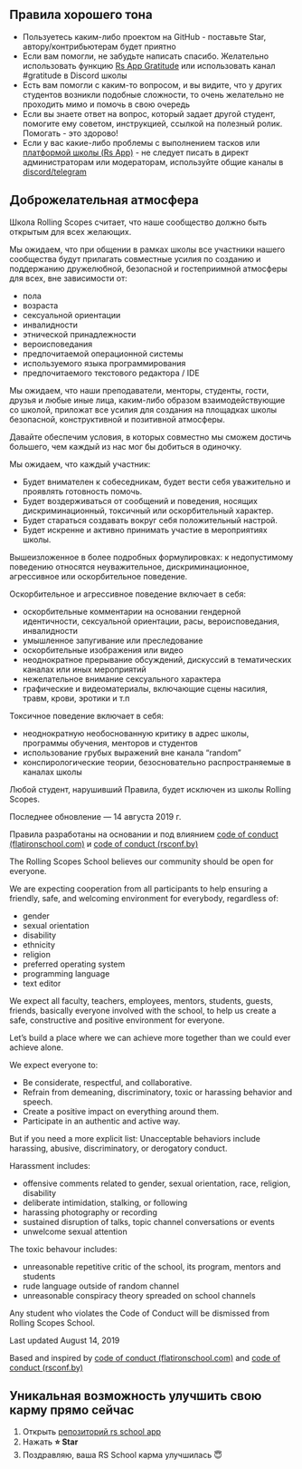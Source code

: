 ﻿## Правила хорошего тона
- Пользуетесь каким-либо проектом на GitHub - поставьте Star, автору/контрибьютерам будет приятно
- Если вам помогли, не забудьте написать спасибо. Желательно использовать функцию [Rs App Gratitude](https://app.rs.school/gratitude) или использовать канал #gratitude в Discord школы
- Есть вам помогли с каким-то вопросом, и вы видите, что у других студентов возникли подобные сложности, то очень желательно не проходить мимо и помочь в свою очередь
- Если вы знаете ответ на вопрос, который задает другой студент, помогите ему советом, инструкцией, ссылкой на полезный ролик. Помогать - это здорово!
- Если у вас какие-либо проблемы с выполнением тасков или [платформой школы (Rs App)](rs-app.md) - не следует писать в директ администраторам или модераторам, используйте общие каналы в [discord/telegram](rs-school-chats.md)

## Доброжелательная атмосфера

Школа Rolling Scopes считает, что наше сообщество должно быть открытым для всех желающих.

Мы ожидаем, что при общении в рамках школы все участники нашего сообщества будут прилагать совместные усилия по созданию и поддержанию дружелюбной, безопасной и гостеприимной атмосферы для всех, вне зависимости от:

* пола
* возраста
* сексуальной ориентации
* инвалидности
* этнической принадлежности
* вероисповедания
* предпочитаемой операционной системы
* используемого языка программирования
* предпочитаемого текстового редактора / IDE

Мы ожидаем, что наши преподаватели, менторы, студенты, гости, друзья и любые иные лица, каким-либо образом взаимодействующие со школой, приложат все усилия для создания на площадках школы безопасной, конструктивной и позитивной атмосферы.

Давайте обеспечим условия, в которых совместно мы сможем достичь большего, чем каждый из нас мог бы добиться в одиночку.

Мы ожидаем, что каждый участник:

* Будет внимателен к собеседникам, будет вести себя уважительно и проявлять готовность помочь.
* Будет воздерживаться от сообщений и поведения, носящих дискриминационный, токсичный или оскорбительный характер.
* Будет стараться создавать вокруг себя положительный настрой.
* Будет искренне и активно принимать участие в мероприятиях школы.

Вышеизложенное в более подробных формулировках: к недопустимому поведению относятся неуважительное, дискриминационное, агрессивное или оскорбительное поведение.

Оскорбительное и агрессивное поведение включает в себя:
* оскорбительные комментарии на основании гендерной идентичности, сексуальной ориентации, расы, вероисповедания, инвалидности
* умышленное запугивание или преследование
* оскорбительные изображения или видео
* неоднократное прерывание обсуждений, дискуссий в тематических каналах или иных мероприятий
* нежелательное внимание сексуального характера
* графические и видеоматериалы, включающие сцены насилия, травм, крови, эротики и т.п

Токсичное поведение включает в себя:
* неоднократную необоснованную критику в адрес школы, программы обучения, менторов и студентов
* использование грубых выражений вне канала “random”
* конспирологические теории, безосновательно распространяемые в каналах школы

Любой студент, нарушивший Правила, будет исключен из школы Rolling Scopes.

Последнее обновление — 14 августа 2019 г.

Правила разработаны на основании и под влиянием [code of conduct (flatironschool.com)](https://www.flatironschool.com/code-of-conduct/) и [code of conduct (rsconf.by)](https://rsconf.by/code-of-conduct.html)

The Rolling Scopes School believes our community should be open for everyone.

We are expecting cooperation from all participants to help ensuring a friendly, safe, and welcoming environment for everybody, regardless of:

* gender
* sexual orientation
* disability
* ethnicity
* religion
* preferred operating system
* programming language
* text editor

We expect all faculty, teachers, employees, mentors, students, guests, friends, basically everyone involved with the school, to help us create a safe, constructive and positive environment for everyone.

Let’s build a place where we can achieve more together than we could ever achieve alone.

We expect everyone to:

* Be considerate, respectful, and collaborative.
* Refrain from demeaning, discriminatory, toxic or harassing behavior and speech.
* Create a positive impact on everything around them.
* Participate in an authentic and active way.

But if you need a more explicit list: Unacceptable behaviors include harassing, abusive, discriminatory, or derogatory conduct.

Harassment includes:
* offensive comments related to gender, sexual orientation, race, religion, disability
* deliberate intimidation, stalking, or following
* harassing photography or recording
* sustained disruption of talks, topic channel conversations or events
* unwelcome sexual attention

The toxic behavour includes:
* unreasonable repetitive critic of the school, its program, mentors and students
* rude language outside of random channel
* unreasonable conspiracy theory spreaded on school channels

Any student who violates the Code of Conduct will be dismissed from Rolling Scopes School.

Last updated August 14, 2019

Based and inspired by [code of conduct (flatironschool.com)](https://www.flatironschool.com/code-of-conduct/) and [code of conduct (rsconf.by)](https://rsconf.by/code-of-conduct.html)

## Уникальная возможность улучшить свою карму прямо сейчас
1. Открыть [репозиторий rs school app](https://github.com/rolling-scopes/rsschool-app)
2. Нажать **:star: Star**
3. Поздравляю, ваша RS School карма улучшилась :innocent:
